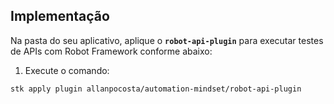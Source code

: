 ## Implementação

Na pasta do seu aplicativo, aplique o **`robot-api-plugin`** para executar testes de APIs com Robot Framework conforme abaixo:

1. Execute o comando:

```
stk apply plugin allanpocosta/automation-mindset/robot-api-plugin
```